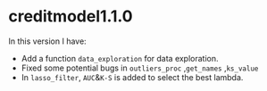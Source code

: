# creditmodel1.1.0

In this version I have:

* Add a function `data_exploration`  for data exploration.
* Fixed some potential bugs in `outliers_proc` ,`get_names` ,`ks_value`
* In `lasso_filter`,  `AUC`&`K-S` is added to select the best lambda.


